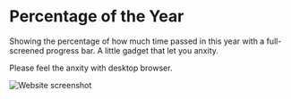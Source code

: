 # Percentage of the Year
Showing the percentage of how much time passed in this year with a full-screened progress bar. A little gadget that let you anxity.

Please feel the anxity with desktop browser.

![Website screenshot](https://s2.loli.net/2024/09/12/luBfsn2IbkRN7Pi.jpg)

